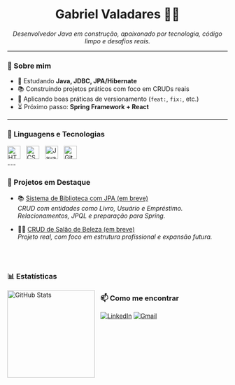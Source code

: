 <h1 align="center">Gabriel Valadares 👨‍💻</h1>

<p align="center">
  <i>Desenvolvedor Java em construção, apaixonado por tecnologia, código limpo e desafios reais.</i>
</p>

---

### 🚀 Sobre mim

- 🧠 Estudando **Java, JDBC, JPA/Hibernate**
- 📚 Construindo projetos práticos com foco em CRUDs reais
- 🔁 Aplicando boas práticas de versionamento (`feat:`, `fix:`, etc.)
- ⏳ Próximo passo: **Spring Framework + React**

---

### 🤖 Linguagens e Tecnologias

<img 
    align="left" 
    alt="HTML"
    title="HTML" 
    width="30px" 
    style="padding-right: 10px;" 
    src="https://cdn.jsdelivr.net/gh/devicons/devicon@latest/icons/html5/html5-original.svg" 
/>
<img 
    align="left" 
    alt="CSS" 
    title="CSS"
    width="30px" 
    style="padding-right: 10px;" 
    src="https://cdn.jsdelivr.net/gh/devicons/devicon@latest/icons/css3/css3-original.svg" 
/>
<img 
    align="left" 
    alt="JavaScript" 
    title="JavaScript"
    width="30px" 
    style="padding-right: 10px;" 
    src="https://cdn.jsdelivr.net/gh/devicons/devicon@latest/icons/javascript/javascript-original.svg" 
/>
<img 
    align="left" 
    alt="Git" 
    title="Git"
    width="30px" 
    style="padding-right: 10px;" 
    src="https://cdn.jsdelivr.net/gh/devicons/devicon@latest/icons/git/git-original.svg" 
/>

<br/>
<br/>
---

### 📘 Projetos em Destaque

- 📚 [Sistema de Biblioteca com JPA (em breve)](https://github.com/**SEU_USUARIO**/**REPO**)  
  _CRUD com entidades como Livro, Usuário e Empréstimo. Relacionamentos, JPQL e preparação para Spring._  

- 💇‍♂️ [CRUD de Salão de Beleza (em breve)](https://github.com/**SEU_USUARIO**/**REPO**)  
  _Projeto real, com foco em estrutura profissional e expansão futura._


<br/>
<br/>

### 📊 Estatísticas

<p>
  <img 
    align="left" 
    alt="GitHub Stats" 
    height="200" 
    style="padding-right: 10px;" 
    src="https://github-readme-stats.vercel.app/api?username=Valadaresxx&show_icons=true&theme=tokyonight&include_all_commits=true&locale=pt-br" 
  />

### 📫 Como me encontrar

[![LinkedIn](https://img.shields.io/badge/-LinkedIn-0A66C2?style=for-the-badge&logo=linkedin&logoColor=white)]([https://www.linkedin.com/in/**SEU_LINKEDIN**](https://www.linkedin.com/in/gabriel-valadares-a43b85158/))
[![Gmail](https://img.shields.io/badge/-Gmail-D14836?style=for-the-badge&logo=gmail&logoColor=white)](silva44gabriel@gmail.com)


